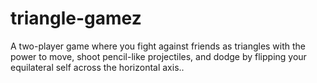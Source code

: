 # triangle-gamez
A two-player game where you fight against friends as triangles with the power to move, shoot pencil-like projectiles, and dodge by flipping your equilateral self across the horizontal axis..
